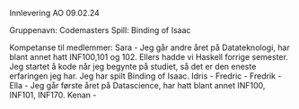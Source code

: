 Innlevering AO 09.02.24

Gruppenavn: Codemasters
Spill: Binding of Isaac

Kompetanse til medlemmer:
Sara - Jeg går andre året på Datateknologi, har blant annet hatt INF100,101 og 102. Ellers hadde vi Haskell forrige semester. Jeg startet å kode når jeg begynte på studiet, så det er den eneste erfaringen jeg har. Jeg har spilt Binding of Isaac. 
Idris - 
Fredric - 
Fredrik - 
Ella - Jeg går første året på Datascience, har hatt blant annet INF100, INF101, INF170.
Kenan - 




